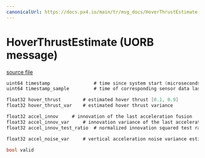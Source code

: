 ```yaml
---
canonicalUrl: https://docs.px4.io/main/tr/msg_docs/HoverThrustEstimate
---
```


# HoverThrustEstimate (UORB message)



[source file](https://github.com/PX4/PX4-Autopilot/blob/release/1.14/msg/HoverThrustEstimate.msg)

```c
uint64 timestamp                # time since system start (microseconds)
uint64 timestamp_sample         # time of corresponding sensor data last used for this estimate

float32 hover_thrust        # estimated hover thrust [0.1, 0.9]
float32 hover_thrust_var    # estimated hover thrust variance

float32 accel_innov     # innovation of the last acceleration fusion
float32 accel_innov_var     # innovation variance of the last acceleration fusion
float32 accel_innov_test_ratio  # normalized innovation squared test ratio

float32 accel_noise_var     # vertical acceleration noise variance estimated form innovation residual

bool valid

```
